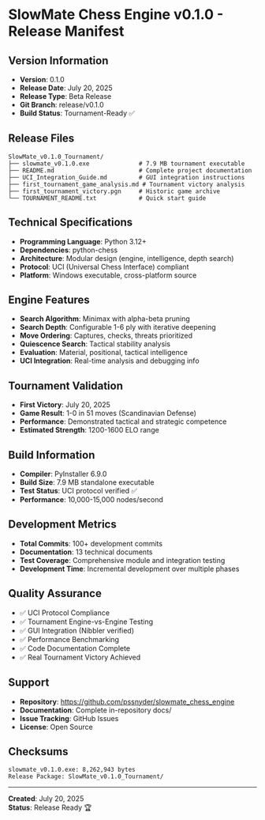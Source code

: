 # SlowMate Chess Engine v0.1.0 - Release Manifest

## Version Information
- **Version**: 0.1.0
- **Release Date**: July 20, 2025
- **Release Type**: Beta Release
- **Git Branch**: release/v0.1.0
- **Build Status**: Tournament-Ready ✅

## Release Files
```
SlowMate_v0.1.0_Tournament/
├── slowmate_v0.1.0.exe              # 7.9 MB tournament executable
├── README.md                        # Complete project documentation
├── UCI_Integration_Guide.md         # GUI integration instructions  
├── first_tournament_game_analysis.md # Tournament victory analysis
├── first_tournament_victory.pgn     # Historic game archive
└── TOURNAMENT_README.txt            # Quick start guide
```

## Technical Specifications
- **Programming Language**: Python 3.12+
- **Dependencies**: python-chess
- **Architecture**: Modular design (engine, intelligence, depth search)
- **Protocol**: UCI (Universal Chess Interface) compliant
- **Platform**: Windows executable, cross-platform source

## Engine Features
- **Search Algorithm**: Minimax with alpha-beta pruning
- **Search Depth**: Configurable 1-6 ply with iterative deepening
- **Move Ordering**: Captures, checks, threats prioritized
- **Quiescence Search**: Tactical stability analysis
- **Evaluation**: Material, positional, tactical intelligence
- **UCI Integration**: Real-time analysis and debugging info

## Tournament Validation
- **First Victory**: July 20, 2025
- **Game Result**: 1-0 in 51 moves (Scandinavian Defense)
- **Performance**: Demonstrated tactical and strategic competence
- **Estimated Strength**: 1200-1600 ELO range

## Build Information
- **Compiler**: PyInstaller 6.9.0
- **Build Size**: 7.9 MB standalone executable
- **Test Status**: UCI protocol verified ✅
- **Performance**: 10,000-15,000 nodes/second

## Development Metrics
- **Total Commits**: 100+ development commits
- **Documentation**: 13 technical documents
- **Test Coverage**: Comprehensive module and integration testing
- **Development Time**: Incremental development over multiple phases

## Quality Assurance
- ✅ UCI Protocol Compliance
- ✅ Tournament Engine-vs-Engine Testing
- ✅ GUI Integration (Nibbler verified)
- ✅ Performance Benchmarking
- ✅ Code Documentation Complete
- ✅ Real Tournament Victory Achieved

## Support
- **Repository**: https://github.com/pssnyder/slowmate_chess_engine
- **Documentation**: Complete in-repository docs/
- **Issue Tracking**: GitHub Issues
- **License**: Open Source

## Checksums
```
slowmate_v0.1.0.exe: 8,262,943 bytes
Release Package: SlowMate_v0.1.0_Tournament/
```

---
**Created**: July 20, 2025  
**Status**: Release Ready 🏆
